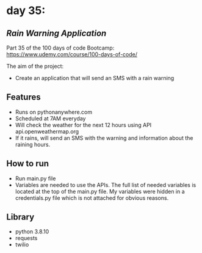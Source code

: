 # day 35:
## _Rain Warning Application_

Part 35 of the 100 days of code Bootcamp:
https://www.udemy.com/course/100-days-of-code/

The aim of the project:
- Create an application that will send an SMS with a rain warning

## Features

- Runs on pythonanywhere.com
- Scheduled at 7AM everyday
- Will check the weather for the next 12 hours using API api.openweathermap.org
- If it rains, will send an SMS with the warning and information about the raining hours.

## How to run

 - Run main.py file
 - Variables are needed to use the APIs. The full list of needed variables is located at the top of the 
main.py file. My variables were hidden in a credentials.py file which is not attached for obvious reasons.
## Library

- python 3.8.10
- requests
- twilio